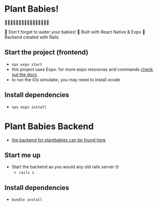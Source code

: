 # Plant Babies!

🌿🌿🌿🌿🌿🌿🌿🌿🌿🌿🌿🌿🌿🌿🌿🌿

👶 Don't forget to water your babies!
📲 Built with React Native & Expo
🧨 Backend created with Rails

## Start the project (frontend)
- `npx expo start`
- this project uses Expo. for more expo resources and commands [check out the docs](https://docs.expo.dev/)
- to run the iOs simulator, you may need to install xcode

## Install dependencies
- `npx expo install`
# Plant Babies Backend
- [the backend for plantbabies can be found here](https://github.com/summer-cook/plant-babies-backend)

## Start me up
- Start the backend as you would any old rails server 🤓
  - `rails s`

## Install dependencies
  - `bundle install` 

